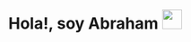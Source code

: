 
<h1 align="center">Hola!, soy Abraham <img src="https://media.giphy.com/media/hvRJCLFzcasrR4ia7z/giphy.gif" width="35"></h1>





